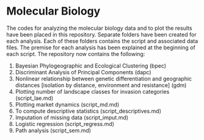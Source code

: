 # Molecular Biology
The codes for analyzing the molecular biology data and to plot the results have been placed in this repository. Separate folders have been created for each analysis. Each of these folders contains the script and associated data files. The premise for each analysis has been explained at the beginning of each script. The repository now contains the following:
1. Bayesian Phylogeographic and Ecological Clustering (bpec)
2. Discriminant Analysis of Principal Components (dapc)
3. Nonlinear relationship between genetic differentiation and geographic distances [isolation by distance, environment and resistance] (gdm)
4. Plotting number of landscape classes for invasion categories (script_lae.md)
5. Plotting market dynamics (script_md.md)
6. To compute descriptive statistics (script_descriptives.md)
7. Imputation of missing data (script_imput.md)
8. Logistic regression (script_regress.md)
9. Path analysis (script_sem.md)

